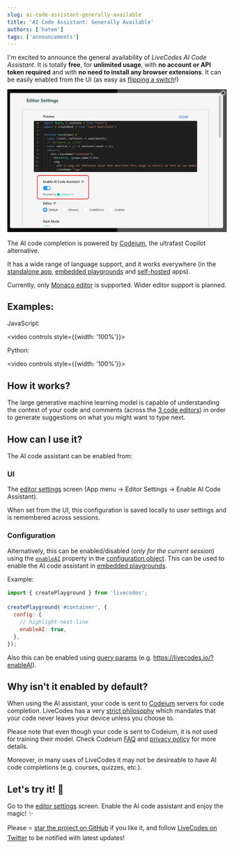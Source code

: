 ```yaml
---
slug: ai-code-assistant-generally-available
title: 'AI Code Assistant: Generally Available'
authors: ['hatem']
tags: ['announcements']
---
```


I'm excited to announce the general availability of _LiveCodes AI Code Assistant_. It is totally **free**, for **unlimited usage**, with **no account or API token required** and with **no need to install any browser extensions**. It can be easily enabled from the UI (as easy as [flipping a switch](https://livecodes.io/?screen=editor-settings)!)

<!--truncate-->

![enable-ai](./enable-ai.png)

The AI code completion is powered by [Codeium](https://codeium.com/), the ultrafast Copilot alternative.

It has a wide range of language support, and it works everywhere (in the [standalone app](https://livecodes.io/docs/getting-started#standalone-app), [embedded playgrounds](https://livecodes.io/docs/features/embeds) and [self-hosted](https://livecodes.io/docs/features/self-hosting) apps).

Currently, only [Monaco editor](https://livecodes.io/docs/features/editor-settings#code-editor) is supported. Wider editor support is planned.

## Examples:

JavaScript:

<video controls style={{width: '100%'}}>

  <source src="https://v23.livecodes.io/docs/vid/LiveCodes-AI.mp4" type="video/mp4" />
</video>

Python:

<video controls style={{width: '100%'}}>

  <source src="https://v23.livecodes.io/docs/vid/LiveCodes-AI-py.mp4" type="video/mp4" />
</video>

## How it works?

The large generative machine learning model is capable of understanding the context of your code and comments (across the [3 code editors](https://livecodes.io/docs/features/projects#markup-editor)) in order to generate suggestions on what you might want to type next.

## How can I use it?

The AI code assistant can be enabled from:

### UI

The [editor settings](https://livecodes.io/?screen=editor-settings) screen (App menu → Editor Settings → Enable AI Code Assistant).

When set from the UI, this configuration is saved locally to user settings and is remembered across sessions.

### Configuration

Alternatively, this can be enabled/disabled (_only for the current session_) using the [`enableAI`](https://livecodes.io/docs/configuration/configuration-object#enableai) property in the [configuration object](https://livecodes.io/docs/configuration/configuration-object). This can be used to enable the AI code assistant in [embedded playgrounds](https://livecodes.io/docs/features/embeds).

Example:

```js
import { createPlayground } from 'livecodes';

createPlayground('#container', {
  config: {
    // highlight-next-line
    enableAI: true,
  },
});
```

Also this can be enabled using [query params](https://livecodes.io/docs/configuration/query-params) (e.g. https://livecodes.io/?enableAI).

## Why isn't it enabled by default?

When using the AI assistant, your code is sent to [Codeium](https://codeium.com/) servers for code completion. LiveCodes has a very [strict philosophy](https://livecodes.io/docs/why#client-side) which mandates that your code never leaves your device unless you choose to.

Please note that even though your code is sent to Codeium, it is not used for training their model. Check Codeium [FAQ](https://codeium.com/faq#Will-Codeium-regurgitate-private-code%3F) and [privacy policy](https://codeium.com/privacy-policy) for more details.

Moreover, in many uses of LiveCodes it may not be desireable to have AI code completions (e.g. courses, quizzes, etc.).

## Let's try it! 🚀

Go to the [editor settings](https://livecodes.io/?screen=editor-settings) screen. Enable the AI code assistant and enjoy the magic! ✨

Please ⭐ [star the project on GitHub](https://github.com/live-codes/livecodes) if you like it, and follow [LiveCodes on Twitter](https://twitter.com/livecode_io) to be notified with latest updates!
